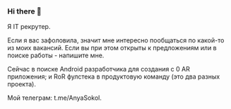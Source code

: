 ### Hi there 👋

Я IT рекрутер.  

Если я вас зафоловила, значит мне интересно пообщаться по какой-то из моих вакансий. Если вы при этом открыты к предложениям или в поиске работы - напишите мне. 

Сейчас в поиске Android разработчика для создания с 0 AR приложения; и RoR фулстека в продуктовую команду (это два разных проекта).


Мой телеграм: t.me/AnyaSokol. 

<!--
**AnyaSokol/AnyaSokol** is a ✨ _special_ ✨ repository because its `README.md` (this file) appears on your GitHub profile.

Here are some ideas to get you started:

- 🔭 I’m currently working on ...
- 🌱 I’m currently learning ...
- 👯 I’m looking to collaborate on ...
- 🤔 I’m looking for help with ...
- 💬 Ask me about ...
- 📫 How to reach me: ...
- 😄 Pronouns: ...
- ⚡ Fun fact: ...
-->
